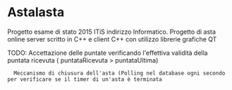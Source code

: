 # Astalasta
Progetto esame di stato 2015 ITiS indirizzo Informatico. Progetto di asta online server scritto in C++ e client C++ con utilizzo librerie grafiche QT

TODO: 
      Accettazione delle puntate verificando l'effettiva validità della puntata ricevuta ( puntataRicevuta > puntataUltima)
     
      Meccanismo di chiusura dell'asta (Polling nel database ogni secondo per verificare se il timer di un'asta è terminata
